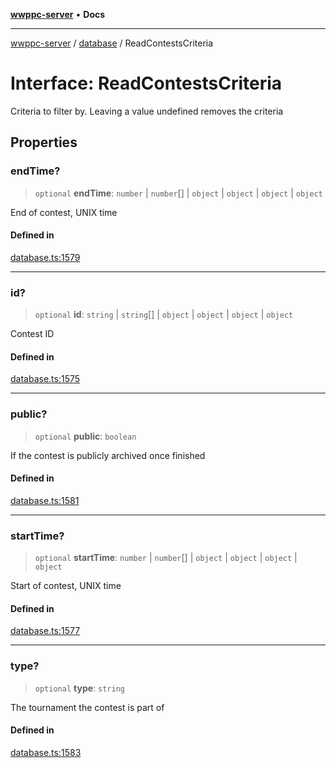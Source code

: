 [**wwppc-server**](../../README.md) • **Docs**

***

[wwppc-server](../../modules.md) / [database](../README.md) / ReadContestsCriteria

# Interface: ReadContestsCriteria

Criteria to filter by. Leaving a value undefined removes the criteria

## Properties

### endTime?

> `optional` **endTime**: `number` \| `number`[] \| `object` \| `object` \| `object` \| `object`

End of contest, UNIX time

#### Defined in

[database.ts:1579](https://github.com/WWPPC/WWPPC-server/blob/ed9c7da6b6decb294863e396def82e9a8d81b105/src/database.ts#L1579)

***

### id?

> `optional` **id**: `string` \| `string`[] \| `object` \| `object` \| `object` \| `object`

Contest ID

#### Defined in

[database.ts:1575](https://github.com/WWPPC/WWPPC-server/blob/ed9c7da6b6decb294863e396def82e9a8d81b105/src/database.ts#L1575)

***

### public?

> `optional` **public**: `boolean`

If the contest is publicly archived once finished

#### Defined in

[database.ts:1581](https://github.com/WWPPC/WWPPC-server/blob/ed9c7da6b6decb294863e396def82e9a8d81b105/src/database.ts#L1581)

***

### startTime?

> `optional` **startTime**: `number` \| `number`[] \| `object` \| `object` \| `object` \| `object`

Start of contest, UNIX time

#### Defined in

[database.ts:1577](https://github.com/WWPPC/WWPPC-server/blob/ed9c7da6b6decb294863e396def82e9a8d81b105/src/database.ts#L1577)

***

### type?

> `optional` **type**: `string`

The tournament the contest is part of

#### Defined in

[database.ts:1583](https://github.com/WWPPC/WWPPC-server/blob/ed9c7da6b6decb294863e396def82e9a8d81b105/src/database.ts#L1583)
